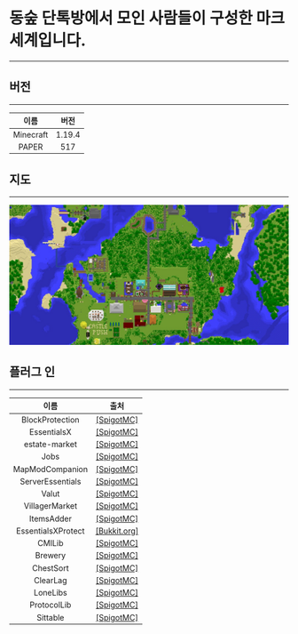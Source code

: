# 동숲 단톡방에서 모인 사람들이 구성한 마크 세계입니다.
---
## 버전
---
|이름|버전|
|:--:|:--:|
|Minecraft|1.19.4|
|PAPER|517|

## 지도
---
![리마스터 월드 지도](https://github.com/EvoDmiK/MC-Worlds/blob/main/worlds/rematered/map.png)

## 플러그 인
---
|이름 |출처|
|:--:|:--:|
|BlockProtection|[[SpigotMC]](https://www.spigotmc.org/threads/blockprotection.569200/)|
|EssentialsX|[[SpigotMC]](https://www.spigotmc.org/threads/essentialsx.76168/)|
|estate-market|[[SpigotMC]](https://www.spigotmc.org/threads/estate-market.381201/)|
|Jobs|[[SpigotMC]](https://www.spigotmc.org/threads/jobs.334070/)|
|MapModCompanion|[[SpigotMC]](https://www.spigotmc.org/threads/mapmodcompanion.572592/)|
|ServerEssentials|[[SpigotMC]](https://www.spigotmc.org/threads/serveressentials.249568/)|
|Valut|[[SpigotMC]](https://www.spigotmc.org/threads/vault.206447/)|
|VillagerMarket|[[SpigotMC]](https://www.spigotmc.org/resources/villager-market-the-ultimate-shop-plugin.82965/)|
|ItemsAdder|[[SpigotMC]](https://www.spigotmc.org/resources/%E2%9C%A8itemsadder%E2%AD%90emotes-mobs-items-armors-hud-gui-emojis-blocks-wings-hats-liquids.73355/)|
|EssentialsXProtect|[[Bukkit.org]](https://dev.bukkit.org/projects/essentialsx/files/2730970)|
|CMILib|[[SpigotMC]](https://www.spigotmc.org/resources/cmilib.87610/)|
|Brewery|[[SpigotMC]](https://www.spigotmc.org/resources/brewery.3082/)|
|ChestSort|[[SpigotMC]](https://www.spigotmc.org/resources/chestsort.106680/)|
|ClearLag|[[SpigotMC]](https://www.spigotmc.org/resources/clearlag.104405/)|
|LoneLibs|[[SpigotMC]](https://www.spigotmc.org/resources/lonelibs.75974/)|
|ProtocolLib|[[SpigotMC]](https://www.spigotmc.org/resources/protocollib.1997/)|
|Sittable|[[SpigotMC]](https://www.spigotmc.org/threads/sittable.584759/)|